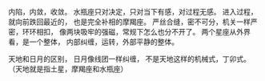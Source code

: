内陷，内敛，收敛。
水瓶座只对决定，只对当下有感，对过程无感。
进入过程，就向前跌回最近的，
也是完全补相的摩羯座。
严丝合缝，密不可分，机关一样严密，环环相扣，
像两块吸牢的强磁，常规下怎么也分不开了。
两个星座从外界看，是一个整体，
内部纠缠，运转，外部平静的整体。

天地和日月的区别，
日月像线团一样纠缠，
不是天地这样的机械式，丁卯式。
（天地就是指土星，摩羯座和水瓶座）
